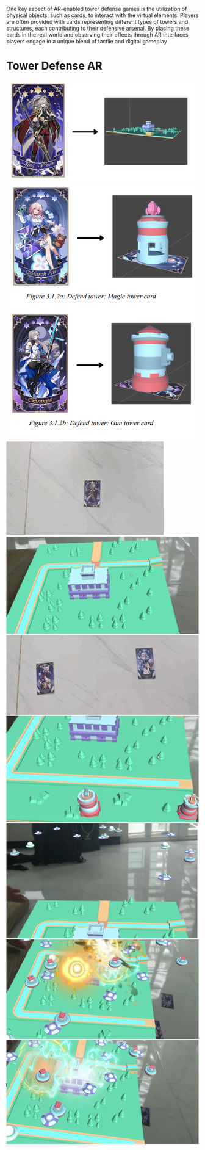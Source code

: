One key aspect of AR-enabled tower defense games is the utilization of physical objects, such as cards, to interact with the virtual elements. Players are often provided with cards representing different types of towers and structures, each contributing to their defensive arsenal. By placing these cards in the real world and observing their effects through AR interfaces, players engage in a unique blend of tactile and digital gameplay
# Tower Defense AR

<img src="./READMEAsset/Card.png"/>
<img src="./READMEAsset/Card (2).png"/>

<img src="./READMEAsset/Main.png"/>
<img src="./READMEAsset/MainS.png"/>

<img src="./READMEAsset/Tow.png"/>
<img src="./READMEAsset/TowS.png"/>

<img src="./READMEAsset/1.png"/>
<img src="./READMEAsset/2.png"/>
<img src="./READMEAsset/3.png"/>